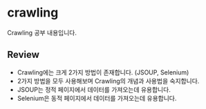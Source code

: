 # crawling

Crawling 공부 내용입니다.

## Review
- Crawling에는 크게 2가지 방법이 존재합니다. (JSOUP, Selenium)
- 2가지 방법을 모두 사용해보며 Crawling의 개념과 사용법을 숙지합니다.
- JSOUP는 정적 페이지에서 데이터를 가져오는데 유용합니다.
- Selenium은 동적 페이지에서 데이터를 가져오는데 유용합니다.
